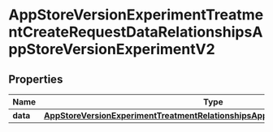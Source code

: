 

# AppStoreVersionExperimentTreatmentCreateRequestDataRelationshipsAppStoreVersionExperimentV2


## Properties

| Name | Type | Description | Notes |
|------------ | ------------- | ------------- | -------------|
|**data** | [**AppStoreVersionExperimentTreatmentRelationshipsAppStoreVersionExperimentData**](AppStoreVersionExperimentTreatmentRelationshipsAppStoreVersionExperimentData.md) |  |  [optional] |



